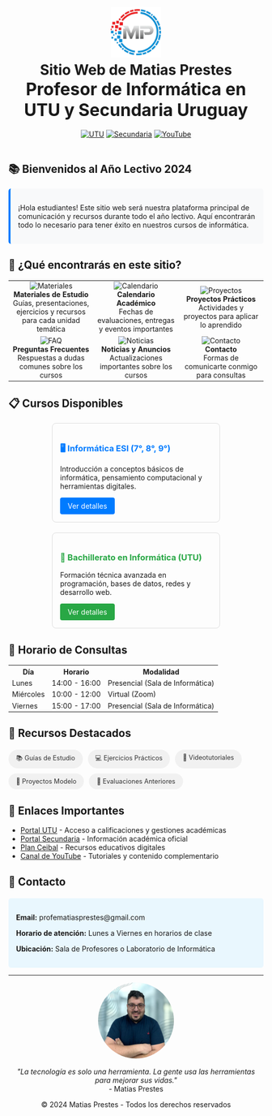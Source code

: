 # <div align="center"><img src="img/logos/logofinal3.webp" alt="Logo Matias Prestes" width="100"><br>Sitio Web de Matias Prestes<br><span style="font-size:1.2em">Profesor de Informática en UTU y Secundaria Uruguay</span></div>

<div align="center">
  <a href="https://www.utu.edu.uy/" target="_blank"><img src="https://img.shields.io/badge/UTU-Profesor-blue?style=for-the-badge&logo=education&logoColor=white" alt="UTU"></a>
  <a href="https://www.ces.edu.uy/" target="_blank"><img src="https://img.shields.io/badge/Secundaria-Profesor-green?style=for-the-badge&logo=school&logoColor=white" alt="Secundaria"></a>
  <a href="https://www.youtube.com/@profematiasprestes?sub_confirmation=1" target="_blank"><img src="https://img.shields.io/badge/YouTube-Canal-red?style=for-the-badge&logo=youtube&logoColor=white" alt="YouTube"></a>
</div>

<br>

## 📚 Bienvenidos al Año Lectivo 2024

<div style="background-color: #f8f9fa; padding: 15px; border-radius: 5px; border-left: 4px solid #007bff;">
  <p>¡Hola estudiantes! Este sitio web será nuestra plataforma principal de comunicación y recursos durante todo el año lectivo. Aquí encontrarán todo lo necesario para tener éxito en nuestros cursos de informática.</p>
</div>

## 🎯 ¿Qué encontrarás en este sitio?

<table>
  <tr>
    <td align="center" width="33%">
      <img src="https://raw.githubusercontent.com/FortAwesome/Font-Awesome/6.x/svgs/solid/book.svg" width="50" height="50" alt="Materiales"><br>
      <b>Materiales de Estudio</b><br>
      Guías, presentaciones, ejercicios y recursos para cada unidad temática
    </td>
    <td align="center" width="33%">
      <img src="https://raw.githubusercontent.com/FortAwesome/Font-Awesome/6.x/svgs/solid/calendar.svg" width="50" height="50" alt="Calendario"><br>
      <b>Calendario Académico</b><br>
      Fechas de evaluaciones, entregas y eventos importantes
    </td>
    <td align="center" width="33%">
      <img src="https://raw.githubusercontent.com/FortAwesome/Font-Awesome/6.x/svgs/solid/code.svg" width="50" height="50" alt="Proyectos"><br>
      <b>Proyectos Prácticos</b><br>
      Actividades y proyectos para aplicar lo aprendido
    </td>
  </tr>
  <tr>
    <td align="center">
      <img src="https://raw.githubusercontent.com/FortAwesome/Font-Awesome/6.x/svgs/solid/question-circle.svg" width="50" height="50" alt="FAQ"><br>
      <b>Preguntas Frecuentes</b><br>
      Respuestas a dudas comunes sobre los cursos
    </td>
    <td align="center">
      <img src="https://raw.githubusercontent.com/FortAwesome/Font-Awesome/6.x/svgs/solid/newspaper.svg" width="50" height="50" alt="Noticias"><br>
      <b>Noticias y Anuncios</b><br>
      Actualizaciones importantes sobre los cursos
    </td>
    <td align="center">
      <img src="https://raw.githubusercontent.com/FortAwesome/Font-Awesome/6.x/svgs/solid/envelope.svg" width="50" height="50" alt="Contacto"><br>
      <b>Contacto</b><br>
      Formas de comunicarte conmigo para consultas
    </td>
  </tr>
</table>

## 📋 Cursos Disponibles

<div style="display: flex; flex-wrap: wrap; gap: 20px; justify-content: center;">
  <div style="border: 1px solid #ddd; border-radius: 8px; padding: 15px; width: 300px;">
    <h3 style="color: #007bff;">🖥️ Informática ESI (7°, 8°, 9°)</h3>
    <p>Introducción a conceptos básicos de informática, pensamiento computacional y herramientas digitales.</p>
    <a href="materias.html" style="display: inline-block; background-color: #007bff; color: white; padding: 8px 15px; text-decoration: none; border-radius: 4px;">Ver detalles</a>
  </div>
  
  <div style="border: 1px solid #ddd; border-radius: 8px; padding: 15px; width: 300px;">
    <h3 style="color: #28a745;">💾 Bachillerato en Informática (UTU)</h3>
    <p>Formación técnica avanzada en programación, bases de datos, redes y desarrollo web.</p>
    <a href="materias.html" style="display: inline-block; background-color: #28a745; color: white; padding: 8px 15px; text-decoration: none; border-radius: 4px;">Ver detalles</a>
  </div>
</div>

## 📅 Horario de Consultas

<table>
  <tr>
    <th>Día</th>
    <th>Horario</th>
    <th>Modalidad</th>
  </tr>
  <tr>
    <td>Lunes</td>
    <td>14:00 - 16:00</td>
    <td>Presencial (Sala de Informática)</td>
  </tr>
  <tr>
    <td>Miércoles</td>
    <td>10:00 - 12:00</td>
    <td>Virtual (Zoom)</td>
  </tr>
  <tr>
    <td>Viernes</td>
    <td>15:00 - 17:00</td>
    <td>Presencial (Sala de Informática)</td>
  </tr>
</table>

## 🚀 Recursos Destacados

<div style="display: flex; flex-wrap: wrap; gap: 10px; margin-top: 20px;">
  <a href="materiales.html" style="text-decoration: none; color: #333; background-color: #f1f1f1; padding: 8px 15px; border-radius: 20px; font-size: 0.9em;">📚 Guías de Estudio</a>
  <a href="materiales.html" style="text-decoration: none; color: #333; background-color: #f1f1f1; padding: 8px 15px; border-radius: 20px; font-size: 0.9em;">💻 Ejercicios Prácticos</a>
  <a href="materiales.html" style="text-decoration: none; color: #333; background-color: #f1f1f1; padding: 8px 15px; border-radius: 20px; font-size: 0.9em;">🎥 Videotutoriales</a>
  <a href="materiales.html" style="text-decoration: none; color: #333; background-color: #f1f1f1; padding: 8px 15px; border-radius: 20px; font-size: 0.9em;">🧩 Proyectos Modelo</a>
  <a href="materiales.html" style="text-decoration: none; color: #333; background-color: #f1f1f1; padding: 8px 15px; border-radius: 20px; font-size: 0.9em;">📝 Evaluaciones Anteriores</a>
</div>

## 🔗 Enlaces Importantes

- [Portal UTU](https://www.utu.edu.uy/estudiantes) - Acceso a calificaciones y gestiones académicas
- [Portal Secundaria](https://www.dges.edu.uy/estudiantes) - Información académica oficial
- [Plan Ceibal](https://www.ceibal.edu.uy/) - Recursos educativos digitales
- [Canal de YouTube](https://www.youtube.com/@profematiasprestes?sub_confirmation=1) - Tutoriales y contenido complementario

## 📱 Contacto

<div style="background-color: #e9f7fe; padding: 15px; border-radius: 5px; margin-top: 20px;">
  <p><strong>Email:</strong> profematiasprestes@gmail.com</p>
  <p><strong>Horario de atención:</strong> Lunes a Viernes en horarios de clase</p>
  <p><strong>Ubicación:</strong> Sala de Profesores o Laboratorio de Informática</p>
</div>

<hr>

<div align="center">
  <img src="img/img/FotoPerfilMatias.webp" alt="Foto Perfil Matias" width="150" style="border-radius: 50%;">
  <p>
    <i>"La tecnología es solo una herramienta. La gente usa las herramientas para mejorar sus vidas."</i><br>
    - Matias Prestes
  </p>
</div>

<div align="center">
  <p>&copy; 2024 Matias Prestes - Todos los derechos reservados</p>
</div>
